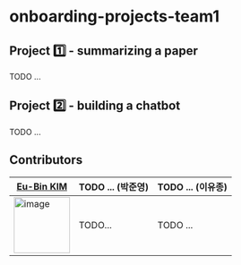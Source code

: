 # onboarding-projects-team1

## Project 1️⃣ - summarizing a paper

TODO ...


## Project 2️⃣ - building a chatbot

TODO ...



## Contributors


[Eu-Bin KIM](https://github.com/eubinecto) |  TODO ... (박준영)  | TODO ... (이유종)|
--- | --- | --- |
<img width="100" alt="image" src="https://avatars.githubusercontent.com/u/56193069?v=4"> | TODO... |  TODO ... |
